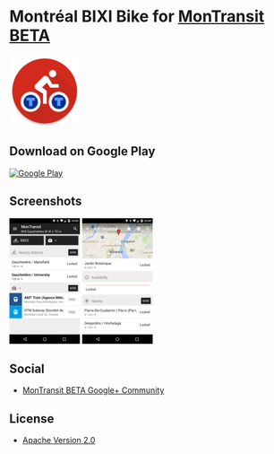 # Montréal BIXI Bike for [MonTransit BETA](https://github.com/mtransitapps/mtransit-for-android)

<img width="25%" height="25%" src="https://raw.githubusercontent.com/mtransitapps/ca-montreal-bixi-bike-android/master/pub/hi-res-app-icon.png"/>

## Download on Google Play

[![Google Play](https://developer.android.com/images/brand/en_app_rgb_wo_60.png)](https://play.google.com/store/apps/details?id=org.mtransit.android.ca_montreal_bixi_bike)

## Screenshots

<img width="25%" height="25%" src="https://raw.githubusercontent.com/mtransitapps/ca-montreal-bixi-bike-android/master/pub/screenshot-phone-1.png"/>
<img width="25%" height="25%" src="https://raw.githubusercontent.com/mtransitapps/ca-montreal-bixi-bike-android/master/pub/screenshot-phone-2.png"/>

## Social

* [MonTransit BETA Google+ Community](https://plus.google.com/communities/111796337224469270605)

## License

* [Apache Version 2.0](http://www.apache.org/licenses/LICENSE-2.0.html)
